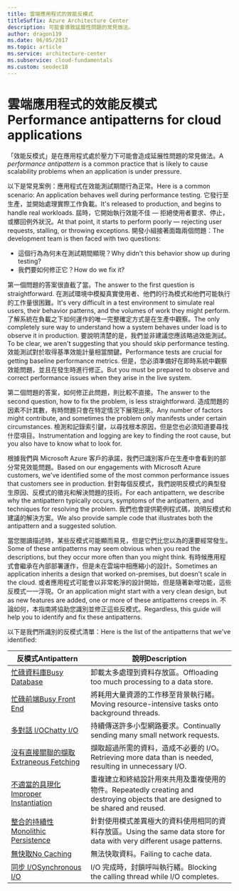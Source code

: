 ```yaml
---
title: 雲端應用程式的效能反模式
titleSuffix: Azure Architecture Center
description: 可能會導致延展性問題的常見做法。
author: dragon119
ms.date: 06/05/2017
ms.topic: article
ms.service: architecture-center
ms.subservice: cloud-fundamentals
ms.custom: seodec18
---
```


# <a name="performance-antipatterns-for-cloud-applications"></a><span data-ttu-id="9413d-103">雲端應用程式的效能反模式</span><span class="sxs-lookup"><span data-stu-id="9413d-103">Performance antipatterns for cloud applications</span></span>

<span data-ttu-id="9413d-104">「效能反模式」是在應用程式處於壓力下可能會造成延展性問題的常見做法。</span><span class="sxs-lookup"><span data-stu-id="9413d-104">A *performance antipattern* is a common practice that is likely to cause scalability problems when an application is under pressure.</span></span>

<span data-ttu-id="9413d-105">以下是常見案例：應用程式在效能測試期間行為正常。</span><span class="sxs-lookup"><span data-stu-id="9413d-105">Here is a common scenario: An application behaves well during performance testing.</span></span> <span data-ttu-id="9413d-106">它發行至生產，並開始處理實際工作負載。</span><span class="sxs-lookup"><span data-stu-id="9413d-106">It's released to production, and begins to handle real workloads.</span></span> <span data-ttu-id="9413d-107">屆時，它開始執行效能不佳 &mdash; 拒絕使用者要求、停止，或擲回例外狀況。</span><span class="sxs-lookup"><span data-stu-id="9413d-107">At that point, it starts to perform poorly &mdash; rejecting user requests, stalling, or throwing exceptions.</span></span> <span data-ttu-id="9413d-108">開發小組接著面臨兩個問題：</span><span class="sxs-lookup"><span data-stu-id="9413d-108">The development team is then faced with two questions:</span></span>

- <span data-ttu-id="9413d-109">這個行為為何未在測試期間顯現？</span><span class="sxs-lookup"><span data-stu-id="9413d-109">Why didn't this behavior show up during testing?</span></span>
- <span data-ttu-id="9413d-110">我們要如何修正它？</span><span class="sxs-lookup"><span data-stu-id="9413d-110">How do we fix it?</span></span>

<span data-ttu-id="9413d-111">第一個問題的答案很直截了當。</span><span class="sxs-lookup"><span data-stu-id="9413d-111">The answer to the first question is straightforward.</span></span> <span data-ttu-id="9413d-112">在測試環境中模擬真實使用者、他們的行為模式和他們可能執行的工作量很困難。</span><span class="sxs-lookup"><span data-stu-id="9413d-112">It's very difficult in a test environment to simulate real users, their behavior patterns, and the volumes of work they might perform.</span></span> <span data-ttu-id="9413d-113">了解系統在負載之下如何運作的唯一完整確定方式是在生產中觀察。</span><span class="sxs-lookup"><span data-stu-id="9413d-113">The only completely sure way to understand how a system behaves under load is to observe it in production.</span></span> <span data-ttu-id="9413d-114">要說明清楚的是，我們並非建議您應該略過效能測試。</span><span class="sxs-lookup"><span data-stu-id="9413d-114">To be clear, we aren't suggesting that you should skip performance testing.</span></span> <span data-ttu-id="9413d-115">效能測試對於取得基準效能計量相當關鍵。</span><span class="sxs-lookup"><span data-stu-id="9413d-115">Performance tests are crucial for getting baseline performance metrics.</span></span> <span data-ttu-id="9413d-116">但是，您必須準備好在即時系統中觀察效能問題，並且在發生時進行修正。</span><span class="sxs-lookup"><span data-stu-id="9413d-116">But you must be prepared to observe and correct performance issues when they arise in the live system.</span></span>

<span data-ttu-id="9413d-117">第二個問題的答案，如何修正此問題，則比較不直接。</span><span class="sxs-lookup"><span data-stu-id="9413d-117">The answer to the second question, how to fix the problem, is less straightforward.</span></span> <span data-ttu-id="9413d-118">造成問題的因素不計其數，有時問題只會在特定情況下展現出來。</span><span class="sxs-lookup"><span data-stu-id="9413d-118">Any number of factors might contribute, and sometimes the problem only manifests under certain circumstances.</span></span> <span data-ttu-id="9413d-119">檢測和記錄索引鍵，以尋找根本原因，但是您也必須知道要尋找什麼項目。</span><span class="sxs-lookup"><span data-stu-id="9413d-119">Instrumentation and logging are key to finding the root cause, but you also have to know what to look for.</span></span>

<span data-ttu-id="9413d-120">根據我們與 Microsoft Azure 客戶的承諾，我們已識別客戶在生產中會看到的部分常見效能問題。</span><span class="sxs-lookup"><span data-stu-id="9413d-120">Based on our engagements with Microsoft Azure customers, we've identified some of the most common performance issues that customers see in production.</span></span> <span data-ttu-id="9413d-121">針對每個反模式，我們說明反模式的典型發生原因、反模式的徵兆和解決問題的技術。</span><span class="sxs-lookup"><span data-stu-id="9413d-121">For each antipattern, we describe why the antipattern typically occurs, symptoms of the antipattern, and techniques for resolving the problem.</span></span> <span data-ttu-id="9413d-122">我們也會提供範例程式碼，說明反模式和建議的解決方案。</span><span class="sxs-lookup"><span data-stu-id="9413d-122">We also provide sample code that illustrates both the antipattern and a suggested solution.</span></span>

<span data-ttu-id="9413d-123">當您閱讀描述時，某些反模式可能顯而易見，但是它們比您以為的還要經常發生。</span><span class="sxs-lookup"><span data-stu-id="9413d-123">Some of these antipatterns may seem obvious when you read the descriptions, but they occur more often than you might think.</span></span> <span data-ttu-id="9413d-124">有時候應用程式會繼承在內部部署運作，但是未在雲端中相應縮小的設計。</span><span class="sxs-lookup"><span data-stu-id="9413d-124">Sometimes an application inherits a design that worked on-premises, but doesn't scale in the cloud.</span></span> <span data-ttu-id="9413d-125">或者應用程式可能會以非常乾淨的設計開始，但是隨著新增功能，這些反模式一一浮現。</span><span class="sxs-lookup"><span data-stu-id="9413d-125">Or an application might start with a very clean design, but as new features are added, one or more of these antipatterns creeps in.</span></span> <span data-ttu-id="9413d-126">不論如何，本指南將協助您識別並修正這些反模式。</span><span class="sxs-lookup"><span data-stu-id="9413d-126">Regardless, this guide will help you to identify and fix these antipatterns.</span></span>

<span data-ttu-id="9413d-127">以下是我們所識別的反模式清單：</span><span class="sxs-lookup"><span data-stu-id="9413d-127">Here is the list of the antipatterns that we've identified:</span></span>

| <span data-ttu-id="9413d-128">反模式</span><span class="sxs-lookup"><span data-stu-id="9413d-128">Antipattern</span></span> | <span data-ttu-id="9413d-129">說明</span><span class="sxs-lookup"><span data-stu-id="9413d-129">Description</span></span> |
|-------------|-------------|
| <span data-ttu-id="9413d-130">[忙碌資料庫][BusyDatabase]</span><span class="sxs-lookup"><span data-stu-id="9413d-130">[Busy Database][BusyDatabase]</span></span> | <span data-ttu-id="9413d-131">卸載太多處理到資料存放區。</span><span class="sxs-lookup"><span data-stu-id="9413d-131">Offloading too much processing to a data store.</span></span> |
| <span data-ttu-id="9413d-132">[忙碌前端][BusyFrontEnd]</span><span class="sxs-lookup"><span data-stu-id="9413d-132">[Busy Front End][BusyFrontEnd]</span></span> | <span data-ttu-id="9413d-133">將耗用大量資源的工作移至背景執行緒。</span><span class="sxs-lookup"><span data-stu-id="9413d-133">Moving resource-intensive tasks onto background threads.</span></span> |
| <span data-ttu-id="9413d-134">[多對話 I/O][ChattyIO]</span><span class="sxs-lookup"><span data-stu-id="9413d-134">[Chatty I/O][ChattyIO]</span></span> | <span data-ttu-id="9413d-135">持續傳送許多小型網路要求。</span><span class="sxs-lookup"><span data-stu-id="9413d-135">Continually sending many small network requests.</span></span> |
| <span data-ttu-id="9413d-136">[沒有直接關聯的擷取][ExtraneousFetching]</span><span class="sxs-lookup"><span data-stu-id="9413d-136">[Extraneous Fetching][ExtraneousFetching]</span></span> | <span data-ttu-id="9413d-137">擷取超過所需的資料，造成不必要的 I/O。</span><span class="sxs-lookup"><span data-stu-id="9413d-137">Retrieving more data than is needed, resulting in unnecessary I/O.</span></span> |
| <span data-ttu-id="9413d-138">[不適當的具現化][ImproperInstantiation]</span><span class="sxs-lookup"><span data-stu-id="9413d-138">[Improper Instantiation][ImproperInstantiation]</span></span> | <span data-ttu-id="9413d-139">重複建立和終結設計用來共用及重複使用的物件。</span><span class="sxs-lookup"><span data-stu-id="9413d-139">Repeatedly creating and destroying objects that are designed to be shared and reused.</span></span> |
| <span data-ttu-id="9413d-140">[整合的持續性][MonolithicPersistence]</span><span class="sxs-lookup"><span data-stu-id="9413d-140">[Monolithic Persistence][MonolithicPersistence]</span></span> | <span data-ttu-id="9413d-141">針對使用模式差異極大的資料使用相同的資料存放區。</span><span class="sxs-lookup"><span data-stu-id="9413d-141">Using the same data store for data with very different usage patterns.</span></span> |
| <span data-ttu-id="9413d-142">[無快取][NoCaching]</span><span class="sxs-lookup"><span data-stu-id="9413d-142">[No Caching][NoCaching]</span></span> | <span data-ttu-id="9413d-143">無法快取資料。</span><span class="sxs-lookup"><span data-stu-id="9413d-143">Failing to cache data.</span></span> |
| <span data-ttu-id="9413d-144">[同步 I/O][SynchronousIO]</span><span class="sxs-lookup"><span data-stu-id="9413d-144">[Synchronous I/O][SynchronousIO]</span></span> | <span data-ttu-id="9413d-145">I/O 完成時，封鎖呼叫執行緒。</span><span class="sxs-lookup"><span data-stu-id="9413d-145">Blocking the calling thread while I/O completes.</span></span> |

[BusyDatabase]: ./busy-database/index.md
[BusyFrontEnd]: ./busy-front-end/index.md
[ChattyIO]: ./chatty-io/index.md
[ExtraneousFetching]: ./extraneous-fetching/index.md
[ImproperInstantiation]: ./improper-instantiation/index.md
[MonolithicPersistence]: ./monolithic-persistence/index.md
[NoCaching]: ./no-caching/index.md
[SynchronousIO]: ./synchronous-io/index.md
